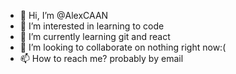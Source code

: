 - 👋 Hi, I’m @AlexCAAN
- 👀 I’m interested in learning to code
- 🌱 I’m currently learning git and react
- 💞️ I’m looking to collaborate on nothing right now:(
- 📫 How to reach me? probably by email

<!---
AlexCAAN/AlexCAAN is a ✨ special ✨ repository because its `README.md` (this file) appears on your GitHub profile.
You can click the Preview link to take a look at your changes.
--->

